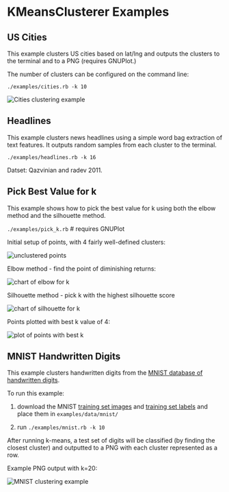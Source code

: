 KMeansClusterer Examples
===


US Cities
---

This example clusters US cities based on lat/lng and outputs the clusters to the terminal and to a PNG (requires GNUPlot.)

The number of clusters can be configured on the command line:

```./examples/cities.rb -k 10```

![Cities clustering example](https://raw.githubusercontent.com/gbuesing/kmeans-clusterer/master/examples/data/cities_k10.png)


Headlines
---

This example clusters news headlines using a simple word bag extraction of text features. It outputs random samples from each cluster to the terminal.

```./examples/headlines.rb -k 16```

Datset: Qazvinian and radev 2011.



Pick Best Value for k
---

This example shows how to pick the best value for k using both the elbow method and the silhouette method.

```./examples/pick_k.rb``` # requires GNUPlot

Initial setup of points, with 4 fairly well-defined clusters:

![unclustered points](https://raw.githubusercontent.com/gbuesing/kmeans-clusterer/master/examples/data/unclustered.png)

Elbow method - find the point of diminishing returns:

![chart of elbow for k](https://raw.githubusercontent.com/gbuesing/kmeans-clusterer/master/examples/data/elbow.png)

Silhouette method - pick k with the highest silhouette score

![chart of silhouette for k](https://raw.githubusercontent.com/gbuesing/kmeans-clusterer/master/examples/data/silhouette.png)

Points plotted with best k value of 4:

![plot of points with best k](https://raw.githubusercontent.com/gbuesing/kmeans-clusterer/master/examples/data/best_k.png)


MNIST Handwritten Digits
---

This example clusters handwritten digits from the [MNIST database of handwritten digits](http://yann.lecun.com/exdb/mnist/).

To run this example:

1. download the MNIST [training set images](http://yann.lecun.com/exdb/mnist/train-images-idx3-ubyte.gz) and [training set labels](http://yann.lecun.com/exdb/mnist/train-labels-idx1-ubyte.gz) and place them in ```examples/data/mnist/```

2. run ```./examples/mnist.rb -k 10```

After running k-means, a test set of digits will be classified (by finding the closest cluster) and outputted to a PNG with each cluster represented as a row.

Example PNG output with k=20:

![MNIST clustering example](https://raw.githubusercontent.com/gbuesing/kmeans-clusterer/master/examples/data/mnist_k20.png)
